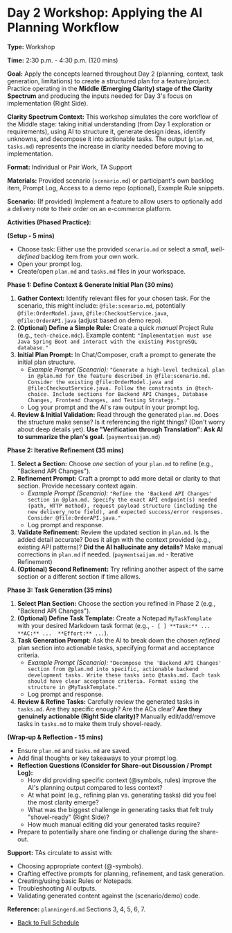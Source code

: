 # Day 2 Workshop: Applying the AI Planning Workflow

**Type:** Workshop

**Time:** 2:30 p.m. - 4:30 p.m. (120 mins)

**Goal:** Apply the concepts learned throughout Day 2 (planning, context, task generation, limitations) to create a structured plan for a feature/project. Practice operating in the **Middle (Emerging Clarity) stage of the Clarity Spectrum** and producing the inputs needed for Day 3's focus on implementation (Right Side).

**Clarity Spectrum Context:** This workshop simulates the core workflow of the Middle stage: taking initial understanding (from Day 1 exploration or requirements), using AI to structure it, generate design ideas, identify unknowns, and decompose it into actionable tasks. The output (`plan.md`, `tasks.md`) represents the increase in clarity needed before moving to implementation.

**Format:** Individual or Pair Work, TA Support

**Materials:** Provided scenario (`scenario.md`) or participant's own backlog item, Prompt Log, Access to a demo repo (optional), Example Rule snippets.

**Scenario:** (If provided) Implement a feature to allow users to optionally add a delivery note to their order on an e-commerce platform.

**Activities (Phased Practice):**

**(Setup - 5 mins)**
*   Choose task: Either use the provided `scenario.md` or select a *small, well-defined* backlog item from your own work.
*   Open your prompt log.
*   Create/open `plan.md` and `tasks.md` files in your workspace.

**Phase 1: Define Context & Generate Initial Plan (30 mins)**
1.  **Gather Context:** Identify relevant files for your chosen task. For the scenario, this might include: `@file:scenario.md`, potentially `@file:OrderModel.java`, `@file:CheckoutService.java`, `@file:OrderAPI.java` (adjust based on demo repo).
2.  **(Optional) Define a Simple Rule:** Create a quick *manual* Project Rule (e.g., `tech-choice.mdc`). Example content: `"Implementation must use Java Spring Boot and interact with the existing PostgreSQL database."`
3.  **Initial Plan Prompt:** In Chat/Composer, craft a prompt to generate the initial plan structure.
    *   *Example Prompt (Scenario):* `"Generate a high-level technical plan in @plan.md for the feature described in @file:scenario.md. Consider the existing @file:OrderModel.java and @file:CheckoutService.java. Follow the constraints in @tech-choice. Include sections for Backend API Changes, Database Changes, Frontend Changes, and Testing Strategy."`
    *   Log your prompt and the AI's raw output in your prompt log.
4.  **Review & Initial Validation:** Read through the generated `plan.md`. Does the structure make sense? Is it referencing the right things? (Don't worry about deep details yet). **Use "Verification through Translation": Ask AI to summarize the plan's goal.** (`paymentsaijam.md`)

**Phase 2: Iterative Refinement (35 mins)**
1.  **Select a Section:** Choose *one* section of your `plan.md` to refine (e.g., "Backend API Changes").
2.  **Refinement Prompt:** Craft a prompt to add more detail or clarity to that section. Provide necessary context again.
    *   *Example Prompt (Scenario):* `"Refine the 'Backend API Changes' section in @plan.md. Specify the exact API endpoint(s) needed (path, HTTP method), request payload structure (including the new delivery_note field), and expected success/error responses. Consider @file:OrderAPI.java."`
    *   Log prompt and response.
3.  **Validate Refinement:** Review the updated section in `plan.md`. Is the added detail accurate? Does it align with the context provided (e.g., existing API patterns)? **Did the AI hallucinate any details?** Make manual corrections in `plan.md` if needed. (`paymentsaijam.md` - Iterative Refinement)
4.  **(Optional) Second Refinement:** Try refining another aspect of the same section or a different section if time allows.

**Phase 3: Task Generation (35 mins)**
1.  **Select Plan Section:** Choose the section you refined in Phase 2 (e.g., "Backend API Changes").
2.  **(Optional) Define Task Template:** Create a Notepad `MyTaskTemplate` with your desired Markdown task format (e.g., `- [ ] **Task:** ... 
  **AC:** ... 
  **Effort:** ...`).
3.  **Task Generation Prompt:** Ask the AI to break down the chosen *refined* plan section into actionable tasks, specifying format and acceptance criteria.
    *   *Example Prompt (Scenario):* `"Decompose the 'Backend API Changes' section from @plan.md into specific, actionable backend development tasks. Write these tasks into @tasks.md. Each task should have clear acceptance criteria. Format using the structure in @MyTaskTemplate."`
    *   Log prompt and response.
4.  **Review & Refine Tasks:** Carefully review the generated tasks in `tasks.md`. Are they specific enough? Are the ACs clear? **Are they genuinely actionable (Right Side clarity)?** Manually edit/add/remove tasks in `tasks.md` to make them truly shovel-ready.

**(Wrap-up & Reflection - 15 mins)**
*   Ensure `plan.md` and `tasks.md` are saved.
*   Add final thoughts or key takeaways to your prompt log.
*   **Reflection Questions (Consider for Share-out Discussion / Prompt Log):**
    *   How did providing specific context (@symbols, rules) improve the AI's planning output compared to less context?
    *   At what point (e.g., refining plan vs. generating tasks) did you feel the most clarity emerge?
    *   What was the biggest challenge in generating tasks that felt truly "shovel-ready" (Right Side)?
    *   How much manual editing did your generated tasks require?
*   Prepare to potentially share one finding or challenge during the share-out.

**Support:** TAs circulate to assist with:
*   Choosing appropriate context (@-symbols).
*   Crafting effective prompts for planning, refinement, and task generation.
*   Creating/using basic Rules or Notepads.
*   Troubleshooting AI outputs.
*   Validating generated content against the (scenario/demo) code.

**Reference:** `planningerd.md` Sections 3, 4, 5, 6, 7.
*   [Back to Full Schedule](../schedule.md) 